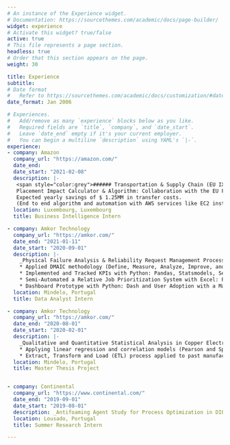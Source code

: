 ```yaml
---
# An instance of the Experience widget.
# Documentation: https://sourcethemes.com/academic/docs/page-builder/
widget: experience
# Activate this widget? true/false
active: true
# This file represents a page section.
headless: true
# Order that this section appears on the page.
weight: 30

title: Experience
subtitle:
# Date format
#   Refer to https://sourcethemes.com/academic/docs/customization/#date-format
date_format: Jan 2006

# Experiences.
#   Add/remove as many `experience` blocks below as you like.
#   Required fields are `title`, `company`, and `date_start`.
#   Leave `date_end` empty if it's your current employer.
#   You can begin a multiline `description` using YAML's `|-`.
experience:
- company: Amazon
  company_url: "https://amazon.com/"
  date_end:
  date_start: "2021-02-08"
  description: |-
   <span style="color:grey">###### Transportation & Supply Chain (EU IXD):</span>
   Placement Impact Calculator & Algorithm: Collaboration with the EU FC Launch SC Team on developing a heuristic programming approach and tool that can be accessed via a web interface to optimize secondary transfers. The user can input a source FC, ASIN, number of units to transfer and a destination FC (optional). The algorithm would quantify the impact on placement (Local-In-Stock (LIS) as a proxy metric) of a manual transfer and optimize it. The accuracy (F1-score) of the algorithm will be determined by how accurately we can forecast LIS offending units at an FC level for the next week versus preexisting models: Availability Transfers Logic (ATS) & ML Model (Decision Tree).
   Expected yearly savings of $ 1.25MM in transfer costs.
   (End to end algorithm and automation with AWS services like EC2 instances, SageMaker and Web Application with Elastic Beanstalk).
  location: Luxembourg, Luxembourg
  title: Business Intelligence Intern

- company: Amkor Technology
  company_url: "https://amkor.com/"
  date_end: "2021-01-11"
  date_start: "2020-09-01"
  description: |-
    _Physical Failure Analysis & Reliability Request Management Process Optimization Project:_
    * Applied DMAIC methodology (Define, Measure, Analyze, Improve, and Control) as a data-driven improvement cycle to clearly articulate the business problem, goal, potential resources, project scope, and high-level project timeline. Aimed at improving the Request Scheduling Efficiency by over 48% in a year;
    * Implemented and Tracked KPIs with Python: Pandas, Statsmodels, Seaborn and Plotly;
    * Semi-Automated a Relative Job Prioritization System with Excel: Power Query and VBA;
    * Dashboard Prototype with Python: Dash and User Adoption with a Macro-Enabled Workbook.
  location: Mindelo, Portugal
  title: Data Analyst Intern

- company: Amkor Technology
  company_url: "https://amkor.com/"
  date_end: "2020-08-01"
  date_start: "2020-02-01"
  description: |-
    _Qualitative and Quantitative Statistical Analysis in Copper Electroplating Baths:_
    * Applying linear regression and correlation models (Pearson and Spearman) with R, Minitab and Excel, easing the decision-making process associated with the control of the main chemical components concentrations and total organic contaminations (TOC);
    * Extract, Transform and Load (ETL) process applied to past manufacturing datasets, implemented on the Business Intelligence and Analytics software platform Microsoft Power BI, retrieving valuable insights.
  location: Mindelo, Portugal
  title: Master Thesis Project


- company: Continental
  company_url: "https://www.continental.com/"
  date_end: "2019-09-01"
  date_start: "2019-08-01"
  description: _Antifoaming Agent Study for Process Optimization in DIP Content Tire Textile Reinforcement._
  location: Lousado, Portugal
  title: Summer Research Intern

---
```

